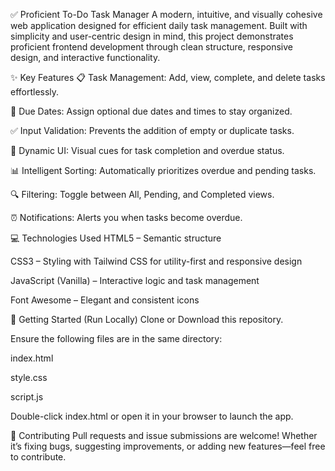 ✅ Proficient To-Do Task Manager
A modern, intuitive, and visually cohesive web application designed for efficient daily task management. Built with simplicity and user-centric design in mind, this project demonstrates proficient frontend development through clean structure, responsive design, and interactive functionality.

✨ Key Features
📋 Task Management: Add, view, complete, and delete tasks effortlessly.

📅 Due Dates: Assign optional due dates and times to stay organized.

✅ Input Validation: Prevents the addition of empty or duplicate tasks.

🎨 Dynamic UI: Visual cues for task completion and overdue status.

📊 Intelligent Sorting: Automatically prioritizes overdue and pending tasks.

🔍 Filtering: Toggle between All, Pending, and Completed views.

⏰ Notifications: Alerts you when tasks become overdue.

💻 Technologies Used
HTML5 – Semantic structure

CSS3 – Styling with Tailwind CSS for utility-first and responsive design

JavaScript (Vanilla) – Interactive logic and task management

Font Awesome – Elegant and consistent icons

🚀 Getting Started (Run Locally)
Clone or Download this repository.

Ensure the following files are in the same directory:

index.html

style.css

script.js

Double-click index.html or open it in your browser to launch the app.

🤝 Contributing
Pull requests and issue submissions are welcome!
Whether it’s fixing bugs, suggesting improvements, or adding new features—feel free to contribute.
